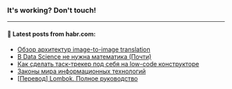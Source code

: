### It's working? Don't touch!

---
<!--
#### 🛠️ Technical stack:

![C++](https://img.shields.io/badge/C++-informational?logo=c%2B%2B&style=flat&logoColor=white&color=9C033A)
![Java](https://img.shields.io/badge/Java-informational?logo=java&style=flat&logoColor=white&color=007396)
![Kotlin](https://img.shields.io/badge/Kotlin-informational?logo=Kotlin&style=flat&logoColor=white&color=0095D5)
![JS](https://img.shields.io/badge/JS-informational?logo=javaScript&style=flat&logoColor=black&color=F7Df1E) <br>
![HTML5](https://img.shields.io/badge/HTML5-informational?logo=html5&style=flat&logoColor=white&color=E34F26)
![CSS3](https://img.shields.io/badge/CSS3-informational?logo=css3&style=flat&logoColor=white&color=157286)
![Sass](https://img.shields.io/badge/Saas-informational?logo=sass&style=flat&logoColor=white&color=hotpink)
![PHP](https://img.shields.io/badge/PHP-informational?logo=php&style=flat&logoColor=white&color=777BB4) <br>
![WebPAck](https://img.shields.io/badge/WebPack-informational?logo=webPack&style=flat&logoColor=white&color=FF6F00)
![Bootstrap](https://img.shields.io/badge/Bootstrap-informational?logo=Bootstrap&style=flat&logoColor=white&color=7952B3)
![MySQL](https://img.shields.io/badge/MySQL-informational?logo=MySQL&style=flat&logoColor=white&color=00f) <br>
![NodeJS](https://img.shields.io/badge/NodeJS-informational?logo=node.js&style=flat&logoColor=white&color=43853D)
![Spring](https://img.shields.io/badge/Spring-informational?logo=Spring&style=flat&logoColor=white&color=0A9EDC)
![Angular](https://img.shields.io/badge/Vue-informational?logo=vue.js&style=flat&logoColor=white&color=red)
![Git](https://img.shields.io/badge/Git-informational?logo=git&style=flat&logoColor=white&color=darkorange)

___
-->

#### 💬 Latest posts from habr.com:

<!-- BLOG-POST-LIST:START -->
- [Обзор архитектур image-to-image translation](https://habr.com/ru/post/676296/?utm_source=habrahabr&utm_medium=rss&utm_campaign=676296)
- [В Data Science не нужна математика &lpar;Почти&rpar;](https://habr.com/ru/post/676114/?utm_source=habrahabr&utm_medium=rss&utm_campaign=676114)
- [Как сделать таск-трекер под себя на low-code конструкторе](https://habr.com/ru/post/673874/?utm_source=habrahabr&utm_medium=rss&utm_campaign=673874)
- [Законы мира информационных технологий](https://habr.com/ru/post/675212/?utm_source=habrahabr&utm_medium=rss&utm_campaign=675212)
- [[Перевод] Lombok. Полное руководство](https://habr.com/ru/post/676394/?utm_source=habrahabr&utm_medium=rss&utm_campaign=676394)
<!-- BLOG-POST-LIST:END -->
